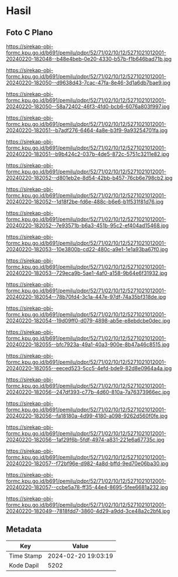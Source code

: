 # Hasil

## Foto C Plano

https://sirekap-obj-formc.kpu.go.id/b691/pemilu/pdpr/52/71/02/10/12/5271021012001-20240220-182048--b48e4beb-0e20-4330-b57b-f1b646bad71b.jpg

https://sirekap-obj-formc.kpu.go.id/b691/pemilu/pdpr/52/71/02/10/12/5271021012001-20240220-182050--d9638d43-7cac-47fa-8e46-3d1a6db7bae9.jpg

https://sirekap-obj-formc.kpu.go.id/b691/pemilu/pdpr/52/71/02/10/12/5271021012001-20240220-182050--58a72402-46f3-4fd0-bcb6-6076a803f997.jpg

https://sirekap-obj-formc.kpu.go.id/b691/pemilu/pdpr/52/71/02/10/12/5271021012001-20240220-182051--b7adf276-6464-4a8e-b3f9-9a93254701fa.jpg

https://sirekap-obj-formc.kpu.go.id/b691/pemilu/pdpr/52/71/02/10/12/5271021012001-20240220-182051--b9b424c2-037b-4de5-872c-5751c3211e82.jpg

https://sirekap-obj-formc.kpu.go.id/b691/pemilu/pdpr/52/71/02/10/12/5271021012001-20240220-182052--d801eb2e-8d54-42bb-b457-76cb6e798cb2.jpg

https://sirekap-obj-formc.kpu.go.id/b691/pemilu/pdpr/52/71/02/10/12/5271021012001-20240220-182052--1d18f2be-fd6e-488c-b6e6-b1f531f81d76.jpg

https://sirekap-obj-formc.kpu.go.id/b691/pemilu/pdpr/52/71/02/10/12/5271021012001-20240220-182052--7e93571b-b6a3-451b-95c2-ef404ad15468.jpg

https://sirekap-obj-formc.kpu.go.id/b691/pemilu/pdpr/52/71/02/10/12/5271021012001-20240220-182053--10e3800b-cd22-480c-a9e1-1e1a93ba67f0.jpg

https://sirekap-obj-formc.kpu.go.id/b691/pemilu/pdpr/52/71/02/10/12/5271021012001-20240220-182053--729eca9b-5ae1-4af0-a158-9b64e6f31932.jpg

https://sirekap-obj-formc.kpu.go.id/b691/pemilu/pdpr/52/71/02/10/12/5271021012001-20240220-182054--78b70fd4-3c1a-447e-97df-74a35bf318de.jpg

https://sirekap-obj-formc.kpu.go.id/b691/pemilu/pdpr/52/71/02/10/12/5271021012001-20240220-182054--19d09ff0-d079-4898-ab5e-e8ebdcbe0dec.jpg

https://sirekap-obj-formc.kpu.go.id/b691/pemilu/pdpr/52/71/02/10/12/5271021012001-20240220-182055--bfc7923a-49a1-40a3-900e-8b47a46c8515.jpg

https://sirekap-obj-formc.kpu.go.id/b691/pemilu/pdpr/52/71/02/10/12/5271021012001-20240220-182055--eeced523-5cc5-4efd-bde9-82d8e0964a4a.jpg

https://sirekap-obj-formc.kpu.go.id/b691/pemilu/pdpr/52/71/02/10/12/5271021012001-20240220-182056--247df393-c77b-4d60-810a-7a76373966ec.jpg

https://sirekap-obj-formc.kpu.go.id/b691/pemilu/pdpr/52/71/02/10/12/5271021012001-20240220-182056--fa18180a-4d99-4180-a098-9262d560f0fe.jpg

https://sirekap-obj-formc.kpu.go.id/b691/pemilu/pdpr/52/71/02/10/12/5271021012001-20240220-182056--1af29f6b-5fdf-4974-a831-221e6a67735c.jpg

https://sirekap-obj-formc.kpu.go.id/b691/pemilu/pdpr/52/71/02/10/12/5271021012001-20240220-182057--f72bf96e-d982-4a8d-bffd-9ed70e06ba30.jpg

https://sirekap-obj-formc.kpu.go.id/b691/pemilu/pdpr/52/71/02/10/12/5271021012001-20240220-182057--ccbe5a78-ff35-44e4-8695-5fee6681a232.jpg

https://sirekap-obj-formc.kpu.go.id/b691/pemilu/pdpr/52/71/02/10/12/5271021012001-20240220-182049--7818fdd7-3860-4d29-a9dd-3ce48a2c2bf4.jpg


## Metadata

| Key        | Value               |
| ---------- | ------------------- |
| Time Stamp | 2024-02-20 19:03:19 |
| Kode Dapil | 5202                |




